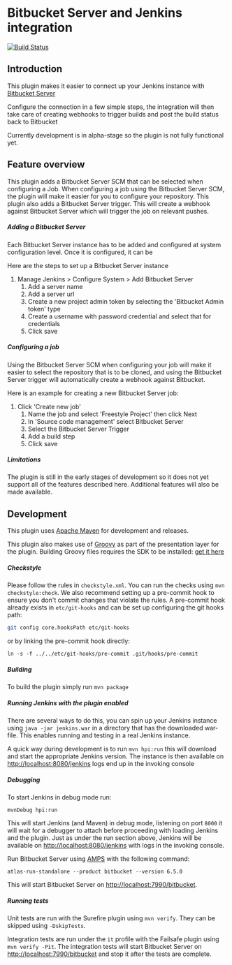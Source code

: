 # Bitbucket Server and Jenkins integration
[![Build Status](https://ci.jenkins.io/job/Plugins/job/atlassian-bitbucket/job/master/badge/icon)](https://ci.jenkins.io/job/Plugins/job/atlassian-bitbucket-integration/job/master/)

## Introduction
This plugin makes it easier to connect up your Jenkins instance with [Bitbucket Server](https://www.atlassian.com/software/bitbucket/enterprise/data-center)

Configure the connection in a few simple steps, the integration will then take care of creating webhooks to trigger builds and
post the build status back to Bitbucket

Currently development is in alpha-stage so the plugin is not fully functional yet.

## Feature overview
This plugin adds a Bitbucket Server SCM that can be selected when configuring a Job.
When configuring a job using the Bitbucket Server SCM, the plugin will make it easier for you to configure your repository.
This plugin also adds a Bitbucket Server trigger. This will create a webhook against Bitbucket Server which will trigger
the job on relevant pushes.

##### Adding a Bitbucket Server
Each Bitbucket Server instance has to be added and configured at system configuration level.
Once it is configured, it can be

Here are the steps to set up a Bitbucket Server instance
1. Manage Jenkins > Configure System > Add Bitbucket Server
    1. Add a server name
    2. Add a server url
    3. Create a new project admin token by selecting the 'Bitbucket Admin token' type
    4. Create a username with password credential and select that for credentials
    5. Click save

##### Configuring a job
Using the Bitbucket Server SCM when configuring your job will make it easier to select the repository that is to be
cloned, and using the Bitbucket Server trigger will automatically create a webhook against Bitbucket.

Here is an example for creating a new Bitbucket Server job:
1. Click 'Create new job'
    1. Name the job and select 'Freestyle Project' then click Next
    2. In 'Source code management' select Bitbucket Server
    3. Select the Bitbucket Server Trigger
    4. Add a build step
    5. Click save

##### Limitations
The plugin is still in the early stages of development so it does not yet support all of the features described here.
Additional features will also be made available.

## Development
This plugin uses [Apache Maven](http://maven.apache.org) for development and releases.

This plugin also makes use of [Groovy](http://groovy-lang.org) as part of the presentation layer for the plugin.
Building Groovy files requires the SDK to be installed: [get it here](http://groovy-lang.org/download.html)

##### Checkstyle
Please follow the rules in `checkstyle.xml`. You can run the checks using `mvn checkstyle:check`. We also recommend
setting up a pre-commit hook to ensure you don't commit changes that violate the rules. A pre-commit hook already exists
in `etc/git-hooks` and can be set up configuring the git hooks path:
```bash
git config core.hooksPath etc/git-hooks
```
or by linking the pre-commit hook directly:
```
ln -s -f ../../etc/git-hooks/pre-commit .git/hooks/pre-commit
```

##### Building
To build the plugin simply run `mvn package`

##### Running Jenkins with the plugin enabled
There are several ways to do this, you can spin up your Jenkins instance using `java -jar jenkins.war` in a directory 
that has the downloaded war-file. This enables running and testing in a real Jenkins instance.

A quick way during development is to run `mvn hpi:run` this will download and start the appropriate Jenkins version. 
The instance is then available on [http://localhost:8080/jenkins](http:localhost:8080/jenkins) logs end up in the 
invoking console

##### Debugging
To start Jenkins in debug mode run:
```
mvnDebug hpi:run
```
This will start Jenkins (and Maven) in debug mode, listening on port `8000` it will wait for a debugger to attach before 
proceeding with loading Jenkins and the plugin.
Just as under the run section above, Jenkins will be available on [http://localhost:8080/jenkins](http:localhost:8080/jenkins)
with logs in the invoking console.

Run Bitbucket Server using [AMPS](https://developer.atlassian.com/server/framework/atlassian-sdk/install-the-atlassian-sdk-on-a-linux-or-mac-system/) with the following command:
```
atlas-run-standalone --product bitbucket --version 6.5.0
```
This will start Bitbucket Server on [http://localhost:7990/bitbucket]().

##### Running tests

Unit tests are run with the Surefire plugin using `mvn verify`. They can be skipped using `-DskipTests`.

Integration tests are run under the `it` profile with the Failsafe plugin using `mvn verify -Pit`.
The integration tests will start Bitbucket Server on [http://localhost:7990/bitbucket]() and stop it after the tests are complete.